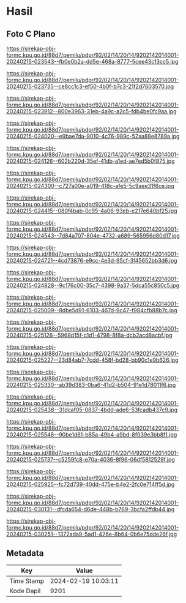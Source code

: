 # Hasil

## Foto C Plano

https://sirekap-obj-formc.kpu.go.id/88d7/pemilu/pdpr/92/02/14/20/14/9202142014001-20240215-023543--fb0e0b2a-dd5e-468a-8777-5cee43c13cc5.jpg

https://sirekap-obj-formc.kpu.go.id/88d7/pemilu/pdpr/92/02/14/20/14/9202142014001-20240215-023735--ce8cc1c3-ef50-4b0f-b7c3-21f2d7603570.jpg

https://sirekap-obj-formc.kpu.go.id/88d7/pemilu/pdpr/92/02/14/20/14/9202142014001-20240215-023912--800e3963-31eb-4a9c-a2c5-fdb4be0fc9aa.jpg

https://sirekap-obj-formc.kpu.go.id/88d7/pemilu/pdpr/92/02/14/20/14/9202142014001-20240215-024020--e9bae7da-9010-4c76-989c-52aa88e8789a.jpg

https://sirekap-obj-formc.kpu.go.id/88d7/pemilu/pdpr/92/02/14/20/14/9202142014001-20240215-024126--602b220d-35ef-41db-a1ed-ae7ed5b0f875.jpg

https://sirekap-obj-formc.kpu.go.id/88d7/pemilu/pdpr/92/02/14/20/14/9202142014001-20240215-024300--c727a00e-a019-418c-afe5-5c9aee31f6ce.jpg

https://sirekap-obj-formc.kpu.go.id/88d7/pemilu/pdpr/92/02/14/20/14/9202142014001-20240215-024415--080f4bab-0c95-4a06-93eb-e217e640bf25.jpg

https://sirekap-obj-formc.kpu.go.id/88d7/pemilu/pdpr/92/02/14/20/14/9202142014001-20240215-024543--7d84a707-804e-4732-a689-565956d80d17.jpg

https://sirekap-obj-formc.kpu.go.id/88d7/pemilu/pdpr/92/02/14/20/14/9202142014001-20240215-024721--4cd73876-e9cc-4e3d-95cf-3f45652bb3d6.jpg

https://sirekap-obj-formc.kpu.go.id/88d7/pemilu/pdpr/92/02/14/20/14/9202142014001-20240215-024828--9c176c00-35c7-4398-9a37-5dca55c850c5.jpg

https://sirekap-obj-formc.kpu.go.id/88d7/pemilu/pdpr/92/02/14/20/14/9202142014001-20240215-025009--8dbe5d91-6103-467d-9c47-f984cfb88b7c.jpg

https://sirekap-obj-formc.kpu.go.id/88d7/pemilu/pdpr/92/02/14/20/14/9202142014001-20240215-025126--5968d15f-c1d1-4798-8f8a-dcb2acd8acbf.jpg

https://sirekap-obj-formc.kpu.go.id/88d7/pemilu/pdpr/92/02/14/20/14/9202142014001-20240215-025227--23d84ab7-7cdd-458f-bd28-bb90c1e9b626.jpg

https://sirekap-obj-formc.kpu.go.id/88d7/pemilu/pdpr/92/02/14/20/14/9202142014001-20240215-025330--ab39d383-0ba6-41d2-b504-91e1d78011f6.jpg

https://sirekap-obj-formc.kpu.go.id/88d7/pemilu/pdpr/92/02/14/20/14/9202142014001-20240215-025438--31dcaf05-0837-4bdd-ade6-53fcadb437c9.jpg

https://sirekap-obj-formc.kpu.go.id/88d7/pemilu/pdpr/92/02/14/20/14/9202142014001-20240215-025546--90be1d61-b85a-49b4-a9bd-8f039e3bb8f1.jpg

https://sirekap-obj-formc.kpu.go.id/88d7/pemilu/pdpr/92/02/14/20/14/9202142014001-20240215-025737--c5259fc8-e70a-4036-8f96-06df5812529f.jpg

https://sirekap-obj-formc.kpu.go.id/88d7/pemilu/pdpr/92/02/14/20/14/9202142014001-20240215-025925--fc72d739-40dd-475e-b4e2-2fc0e714ff5d.jpg

https://sirekap-obj-formc.kpu.go.id/88d7/pemilu/pdpr/92/02/14/20/14/9202142014001-20240215-030131--dfcda654-d6de-448b-b769-3bcfa2ffdb44.jpg

https://sirekap-obj-formc.kpu.go.id/88d7/pemilu/pdpr/92/02/14/20/14/9202142014001-20240215-030251--1372ada9-5ad1-426e-8b64-0b6e75dde26f.jpg


## Metadata

| Key        | Value               |
| ---------- | ------------------- |
| Time Stamp | 2024-02-19 10:03:11 |
| Kode Dapil | 9201                |



